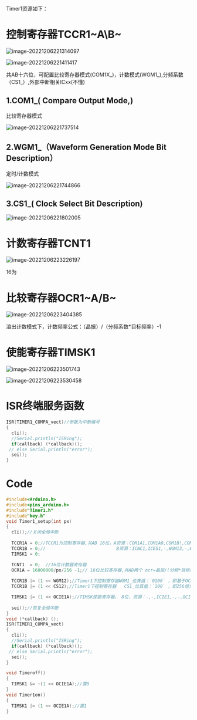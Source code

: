 Timer1资源如下：

# 控制寄存器TCCR1~A\B~

![image-20221206221314097](https://s2.loli.net/2022/12/06/7u1aGHb6joCRJBT.png)

![image-20221206221411417](https://s2.loli.net/2022/12/06/Y4RL5JIykzcrQO2.png)

共AB十六位，可配置比较寄存器模式(COM1X\_)，计数模式(WGM1\_),分频系数（CS1\_）,外部中断相关ICxx(不懂)

## 1.COM1_( **Compare Output Mode,**)

比较寄存器模式

![image-20221206221737514](https://s2.loli.net/2022/12/06/Q8qr1Yk3XWBxlen.png)

## 2.WGM1_（**Waveform Generation Mode Bit Description**）

定时/计数模式

![image-20221206221744866](https://s2.loli.net/2022/12/06/fstMnAHTOKmXwCE.png)

## 3.CS1_( **Clock Select Bit Description**)

![image-20221206221802005](https://s2.loli.net/2022/12/06/Ktqgc4H51SeuYpl.png)



# 计数寄存器TCNT1

![image-20221206223226197](https://s2.loli.net/2022/12/06/OhQavDwfd1k9R8M.png)

16为

# 比较寄存器OCR1~A/B~

![image-20221206223404385](https://s2.loli.net/2022/12/06/SwfLuonBa3R5de1.png)

溢出计数模式下，计数频率公式：（晶振）/（分频系数*目标频率）-1

# 使能寄存器TIMSK1

![image-20221206223501743](https://s2.loli.net/2022/12/06/EDYO4hLuvSbgcqr.png)

![image-20221206223530458](https://s2.loli.net/2022/12/06/Sz2KLu7HmdhRVlq.png)

# ISR终端服务函数

~~~C++
ISR(TIMER1_COMPA_vect)//参数为中断编号
{
  cli();
  //Serial.println("ISRing");
  if(callback) (*callback)(); 
 // else Serial.println("error");
  sei();
}
~~~

# Code

~~~C++
#include<Arduino.h>
#include<pins_arduino.h>
#include"Timer1.h"
#include"key.h"
void Timer1_setup(int px)
{
  cli();//关闭全局中断
  
  TCCR1A = 0;//TCCR1为控制寄存器,共AB 16位，A资源：COM1A1,COM1A0,COM1B!,COM1B0,-,-,WGM11,WGM10
  TCCR1B = 0;//                           B资源：ICNC1,ICES1,-,WGM13,-,WGM12,CS12,CS11,CS10
  TIMSK1 = 0;

  TCNT1  = 0;  //16位计数器寄存器
  OCR1A = 16000000/px/256 -1;// 16位比较寄存器,共AB两个 ocr=晶振/(分频*目标频率) -1; 
  
  TCCR1B |= (1 << WGM12);//Timer1下控制寄存器WGM1_位真值：`0100` ，即基于OCR1A的CTC模式
  TCCR1B |= (1 << CS12);//Timer1下控制寄存器   CS1_位真值：`100` ，即256倍分频

  TIMSK1 |= (1 << OCIE1A);//TIMSK使能寄存器。 8位，资源：-,-,ICIE1,-,-,OCIE1B,OCIE1A,TOIE1，此语句使能OCR1A中断
  
  sei();//恢复全局中断
}
void (*callback) ();
ISR(TIMER1_COMPA_vect)
{
  cli();
  //Serial.println("ISRing");
  if(callback) (*callback)(); 
 // else Serial.println("error");
  sei();
}

void Timeroff()
{
  TIMSK1 &= ~(1 << OCIE1A);//置0
}
void Timer1on()
{
  TIMSK1 |= (1 << OCIE1A);//置1
}

~~~

